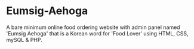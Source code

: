 # Eumsig-Aehoga
A bare minimum online food ordering website with admin panel
named 'Eumsig Aehoga' that is a Korean word for 'Food Lover'
using HTML, CSS, mySQL & PHP.
